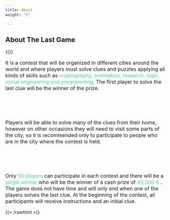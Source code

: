 ```yaml
---
title: About
weight: "2"

---
```

## About The Last Game

{{<rawhtml >}}

<cc style="font-size: 16px">

It is a contest that will be organized in different cities around the world and where players must solve clues and puzzles applying all kinds of skills such as <span style="color:#42DCA3">cryptography, orientation, research, logic, social engineering and programming. </span> The first player to solve the last clue will be the winner of the prize.

&nbsp;

&nbsp;

Players will be able to solve many of the clues from their home, however on other occasions they will need to visit some parts of the city, so it is recommended only to participate to people who are in the city where the contest is held.

&nbsp;

&nbsp;

Only <span style="color:#42DCA3">50 players</span> can participate in each contest and there will be a <span style="color:#42DCA3"> single winner </span> who will be the winner of a cash prize of <span style="color:#42DCA3"> 40,000 €</span> . The game does not have time and will only end when one of the players solves the last clue. At the beginning of the contest, all participants will receive instructions and an initial clue.

</cc>

{{< /rawhtml >}}

<!---
![Example image](/img/demo.jpg)
\-->